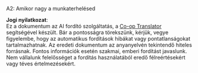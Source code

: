 <!--
CO_OP_TRANSLATOR_METADATA:
{
  "original_hash": "0943ad1b2b8f33ed9911842b552c6376",
  "translation_date": "2025-07-12T11:35:19+00:00",
  "source_file": "08-multi-agent/solution/solution-quiz.md",
  "language_code": "hu"
}
-->
A2: Amikor nagy a munkaterhelésed

**Jogi nyilatkozat**:  
Ez a dokumentum az AI fordító szolgáltatás, a [Co-op Translator](https://github.com/Azure/co-op-translator) segítségével készült. Bár a pontosságra törekszünk, kérjük, vegye figyelembe, hogy az automatikus fordítások hibákat vagy pontatlanságokat tartalmazhatnak. Az eredeti dokumentum az anyanyelvén tekintendő hiteles forrásnak. Fontos információk esetén szakmai, emberi fordítást javaslunk. Nem vállalunk felelősséget a fordítás használatából eredő félreértésekért vagy téves értelmezésekért.